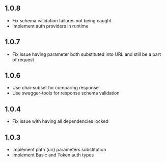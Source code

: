 ## 1.0.8

- Fix schema validation failures not being caught
- Implement auth providers in runtime

## 1.0.7

- Fix issue having parameter both substituted into URL and still be a part of request

## 1.0.6

- Use chai-subset for comparing response
- Use swagger-tools for response schema validation

## 1.0.4

- Fix issue with having all dependencies locked

## 1.0.3

- Implement path (uri) parameters substitution
- Implement Basic and Token auth types
